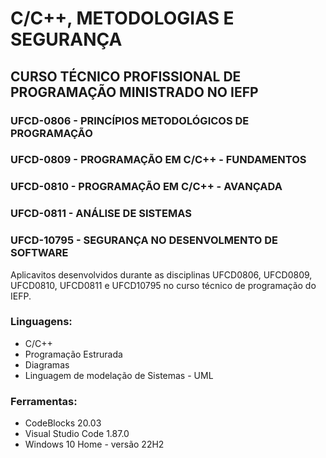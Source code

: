 # C/C++, METODOLOGIAS E SEGURANÇA

## CURSO TÉCNICO PROFISSIONAL DE PROGRAMAÇÃO MINISTRADO NO IEFP

### UFCD-0806 - PRINCÍPIOS METODOLÓGICOS DE PROGRAMAÇÃO
### UFCD-0809 - PROGRAMAÇÃO EM C/C++ - FUNDAMENTOS
### UFCD-0810 - PROGRAMAÇÃO EM C/C++ - AVANÇADA
### UFCD-0811 - ANÁLISE DE SISTEMAS
### UFCD-10795 - SEGURANÇA NO DESENVOLMENTO DE SOFTWARE

Aplicavitos desenvolvidos durante as disciplinas UFCD0806, UFCD0809, UFCD0810, UFCD0811 e UFCD10795 no curso técnico de programação do IEFP.

### Linguagens:

* C/C++
* Programação Estrurada
* Diagramas
* Linguagem de modelação de Sistemas - UML

### Ferramentas:

* CodeBlocks 20.03
* Visual Studio Code 1.87.0
* Windows 10 Home - versão 22H2
